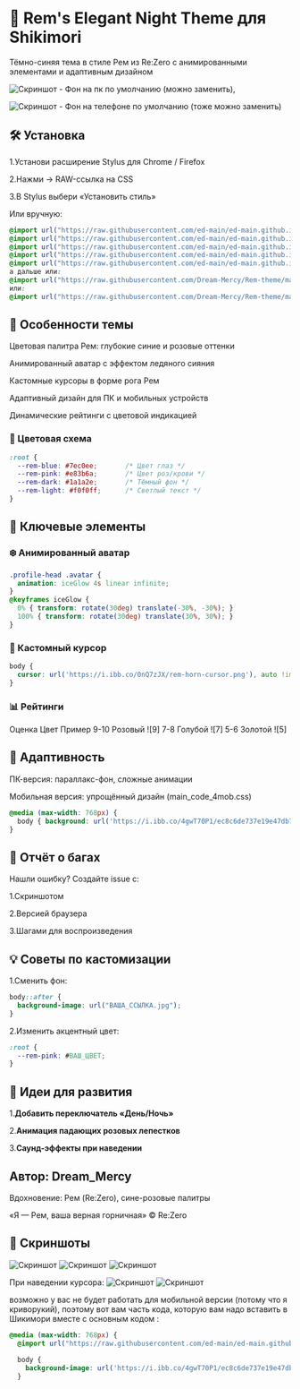 # 🌙 Rem's Elegant Night Theme для Shikimori
Тёмно-синяя тема в стиле Рем из Re:Zero с анимированными элементами и адаптивным дизайном

![Скриншот](https://i.ibb.co/nvz5jhP/9cb5bd37bc9818e1a5eca60c4578a83c.png) - Фон на пк по умолчанию (можно заменить),

![Скриншот](https://i.ibb.co/4gwT70P1/ec8c6de737e19e47db794ce577686947.jpg) - Фон на телефоне по умолчанию (тоже можно заменить)
## 🛠 Установка
1.Установи расширение Stylus для Chrome / Firefox

2.Нажми → RAW-ссылка на CSS

3.В Stylus выбери «Установить стиль»

Или вручную:

```css
@import url("https://raw.githubusercontent.com/ed-main/ed-main.github.io/master/cssfiles/main_code_1.css");
@import url("https://raw.githubusercontent.com/ed-main/ed-main.github.io/master/cssfiles/main_code_2.css");
@import url("https://raw.githubusercontent.com/ed-main/ed-main.github.io/master/cssfiles/main_code_3.css");
@import url("https://raw.githubusercontent.com/ed-main/ed-main.github.io/master/cssfiles/main_code_4mob.css");
@import url("https://raw.githubusercontent.com/ed-main/ed-main.github.io/master/cssfiles/prof_form_over.css");
а дальше или:
@import url("https://raw.githubusercontent.com/Dream-Mercy/Rem-theme/main/Rem-theme-shiki.css");
или: 
@import url("https://raw.githubusercontent.com/Dream-Mercy/Rem-theme/main/REM2.css");
```
## 🎀 Особенности темы
Цветовая палитра Рем: глубокие синие и розовые оттенки

Анимированный аватар с эффектом ледяного сияния

Кастомные курсоры в форме рога Рем

Адаптивный дизайн для ПК и мобильных устройств

Динамические рейтинги с цветовой индикацией

### 🎨 Цветовая схема
```css
:root {
  --rem-blue: #7ec0ee;       /* Цвет глаз */
  --rem-pink: #e83b6a;       /* Цвет роз/крови */
  --rem-dark: #1a1a2e;       /* Тёмный фон */
  --rem-light: #f0f0ff;      /* Светлый текст */
}
```
## 🌟 Ключевые элементы
### ❄️ Анимированный аватар
```css
.profile-head .avatar {
  animation: iceGlow 4s linear infinite;
}
@keyframes iceGlow {
  0% { transform: rotate(30deg) translate(-30%, -30%); }
  100% { transform: rotate(30deg) translate(30%, 30%); }
}
```
### 🦄 Кастомный курсор
```css
body {
  cursor: url('https://i.ibb.co/0nQ7zJX/rem-horn-cursor.png'), auto !important;
}
```
### 📊 Рейтинги
Оценка	Цвет	Пример
9-10	Розовый	![9]
7-8	Голубой	![7]
5-6	Золотой	![5]
## 📱 Адаптивность
ПК-версия: параллакс-фон, сложные анимации

Мобильная версия: упрощённый дизайн (main_code_4mob.css)

```css
@media (max-width: 768px) {
  body { background: url('https://i.ibb.co/4gwT70P1/ec8c6de737e19e47db794ce577686947.jpg') !important; }
}
```
## 🐞 Отчёт о багах
Нашли ошибку? Создайте issue с:

1.Скриншотом

2.Версией браузера

3.Шагами для воспроизведения
## 💡 Советы по кастомизации
1.Сменить фон:

```css
body::after {
  background-image: url("ВАША_ССЫЛКА.jpg");
}
```
2.Изменить акцентный цвет:

```css
:root {
  --rem-pink: #ВАШ_ЦВЕТ;
}
```
## 🚀 Идеи для развития
1.**Добавить переключатель «День/Ночь»**

2.**Анимация падающих розовых лепестков**

3.**Саунд-эффекты при наведении**
## Автор: Dream_Mercy
Вдохновение: Рем (Re:Zero), сине-розовые палитры

«Я — Рем, ваша верная горничная» © Re:Zero

## 📸 Скриншоты
![Скриншот](https://i.ibb.co/jPNNTbj0/image.png)
![Скриншот](https://i.ibb.co/nsZQ2S3v/image.png)
![Скриншот](https://i.ibb.co/VcgHwp5R/image.png)

При наведении курсора:
![Скриншот](https://i.ibb.co/Z1VHysPV/image.png)
![Скриншот](https://i.ibb.co/jPFcYKxC/image.png)

возможно у вас не будет работать для мобильной версии (потому что я криворукий), поэтому вот вам часть кода, которую вам надо вставить в Шикимори вместе с основным кодом : 
```css
@media (max-width: 768px) {
  @import url("https://raw.githubusercontent.com/ed-main/ed-main.github.io/master/cssfiles/main_code_4mob.css");
  
  body {
    background-image: url('https://i.ibb.co/4gwT70P1/ec8c6de737e19e47db794ce577686947.jpg') !important;
  }
```
